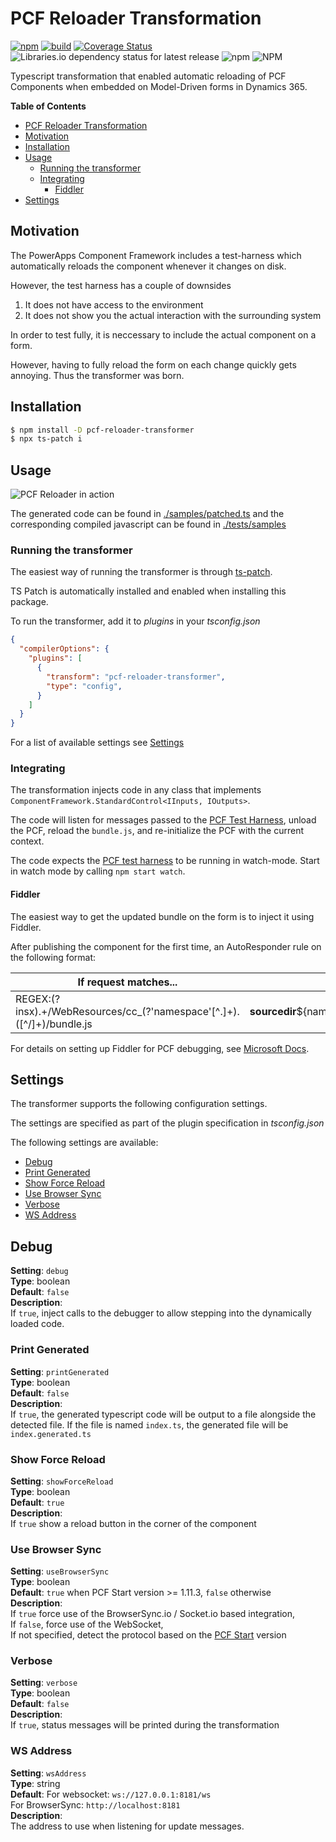 # PCF Reloader Transformation
[![npm](https://img.shields.io/npm/v/pcf-reloader-transformer)](https://www.npmjs.com/package/pcf-reloader-transformer)
[![build](https://github.com/mkholt/pcf-reloader-transformer/actions/workflows/ci.yml/badge.svg)](https://github.com/mkholt/pcf-reloader-transformer/actions/workflows/ci.yml)
[![Coverage Status](https://coveralls.io/repos/github/mkholt/pcf-reloader-transformer/badge.svg?branch=main)](https://coveralls.io/github/mkholt/pcf-reloader-transformer?branch=main)
![Libraries.io dependency status for latest release](https://img.shields.io/librariesio/release/npm/pcf-reloader-transformer)
![npm](https://img.shields.io/npm/dw/pcf-reloader-transformer)
![NPM](https://img.shields.io/npm/l/pcf-reloader-transformer)

Typescript transformation that enabled automatic reloading of PCF Components when embedded on Model-Driven forms in Dynamics 365.

**Table of Contents**
- [PCF Reloader Transformation](#pcf-reloader-transformation)
 - [Motivation](#motivation)
 - [Installation](#installation)
 - [Usage](#usage)
	- [Running the transformer](#running-the-transformer)
	- [Integrating](#integrating)
		- [Fiddler](#fiddler)
 - [Settings](#settings)


## Motivation
The PowerApps Component Framework includes a test-harness which automatically reloads the component whenever it changes on disk.

However, the test harness has a couple of downsides
1. It does not have access to the environment
2. It does not show you the actual interaction with the surrounding system

In order to test fully, it is neccessary to include the actual component on a form.

However, having to fully reload the form on each change quickly gets annoying. Thus the transformer was born.

## Installation
```sh
$ npm install -D pcf-reloader-transformer
$ npx ts-patch i
```

## Usage
![PCF Reloader in action](./public/demo.gif)

The generated code can be found in [./samples/patched.ts](./samples/patched.ts) and the corresponding compiled javascript can be found in [./tests/samples](./tests/samples)

### Running the transformer
The easiest way of running the transformer is through [ts-patch](https://www.npmjs.com/package/ts-patch).

TS Patch is automatically installed and enabled when installing this package.

To run the transformer, add it to _plugins_ in your _tsconfig.json_
```json
{
  "compilerOptions": {
    "plugins": [
      {
        "transform": "pcf-reloader-transformer",
        "type": "config",
      }
    ]
  }
}
```

For a list of available settings see [Settings](#settings)

### Integrating
The transformation injects code in any class that implements `ComponentFramework.StandardControl<IInputs, IOutputs>`.

The code will listen for messages passed to the [PCF Test Harness](https://docs.microsoft.com/en-us/powerapps/developer/component-framework/debugging-custom-controls#debugging-using-the-browser-test-harness), unload the PCF, reload the `bundle.js`, and re-initialize the PCF with the current context.

The code expects the [PCF test harness](https://docs.microsoft.com/en-us/powerapps/developer/component-framework/debugging-custom-controls#debugging-using-the-browser-test-harness) to be running in watch-mode. Start in watch mode by calling `npm start watch`.

#### Fiddler
The easiest way to get the updated bundle on the form is to inject it using Fiddler.

After publishing the component for the first time, an AutoResponder rule on the following format:

| If request matches...                                                     | then respond with...                                           |
| ------------------------------------------------------------------------- | -------------------------------------------------------------- |
| REGEX:(?insx).+\/WebResources\/cc_(?'namespace'[^.]+)\.([^/]+)\/bundle.js | __sourcedir__\${namespace}\out\controls\${namespace}\bundle.js |

For details on setting up Fiddler for PCF debugging, see [Microsoft Docs](https://docs.microsoft.com/en-us/powerapps/developer/component-framework/debugging-custom-controls#using-fiddler).

## Settings
The transformer supports the following configuration settings.

The settings are specified as part of the plugin specification in _tsconfig.json_

The following settings are available:
- [Debug](#debug)
- [Print Generated](#print-generated)
- [Show Force Reload](#show-force-reload)
- [Use Browser Sync](#use-browser-sync)
- [Verbose](#verbose)
- [WS Address](#ws-address)

## Debug
**Setting**: `debug`<br>
**Type**: boolean<br>
**Default**: `false`<br>
**Description**:<br>
  If `true`, inject calls to the debugger to allow stepping into the dynamically loaded code.

### Print Generated
**Setting**: `printGenerated`<br>
**Type**: boolean<br>
**Default**: `false`<br>
**Description**:<br>
  If `true`, the generated typescript code will be output to a file alongside the detected file. If the file is named `index.ts`, the generated file will be `index.generated.ts`

### Show Force Reload
**Setting**: `showForceReload`<br>
**Type**: boolean<br>
**Default**: `true`<br>
**Description**:<br>
	If `true` show a reload button in the corner of the component

### Use Browser Sync
**Setting**: `useBrowserSync` <br>
**Type**: boolean <br>
**Default**: `true` when PCF Start version >= 1.11.3, `false` otherwise <br>
**Description**:<br>
	If `true` force use of the BrowserSync.io / Socket.io based integration,<br> If `false`, force use of the WebSocket,<br> If not specified, detect the protocol based on the [PCF Start](https://www.npmjs.com/package/pcf-start) version

### Verbose
**Setting**: `verbose`<br>
**Type**: boolean<br>
**Default**: `false`<br>
**Description**:<br>
	If `true`, status messages will be printed during the transformation<br>

### WS Address
**Setting**: `wsAddress`<br>
**Type**: string<br>
**Default**: For websocket: `ws://127.0.0.1:8181/ws`<br> For BrowserSync: `http://localhost:8181`<br>
**Description**:<br>
	The address to use when listening for update messages.
